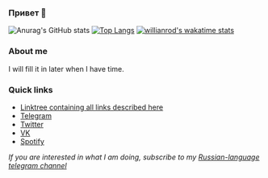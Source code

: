 ### Привет 🦐

![Anurag's GitHub stats](https://github-readme-stats.vercel.app/api?username=egor-baranov&count_private=true&show_icons=true&hide_title=true)
[![Top Langs](https://github-readme-stats.vercel.app/api/top-langs/?username=egor-baranov&layout=compact)](https://github.com/anuraghazra/github-readme-stats)
[![willianrod's wakatime stats](https://github-readme-stats.vercel.app/api/wakatime?username=kepler88d)](https://github.com/anuraghazra/github-readme-stats)

### About me
I will fill it in later when I have time.

### Quick links
* [Linktree containing all links described here](https://linktr.ee/kepler88d)
* [Telegram](https://t.me/kepler88d)
* [Twitter](https://twitter.com/kepler88d)
* [VK](https://vk.com/id332355654)
* [Spotify](https://open.spotify.com/user/31gbvra6puqeyd4btd45343bd4jq)

*If you are interested in what I am doing, subscribe to my [Russian-language telegram channel](https://t.me/kepler88dblog)*

<!--
**egor-baranov/egor-baranov** is a ✨ _special_ ✨ repository because its `README.md` (this file) appears on your GitHub profile.

Here are some ideas to get you started:

- 🔭 I’m currently working on ...
- 🌱 I’m currently learning ...
- 👯 I’m looking to collaborate on ...
- 🤔 I’m looking for help with ...
- 💬 Ask me about ...
- 📫 How to reach me: ...
- 😄 Pronouns: ...
- ⚡ Fun fact: ...
-->
